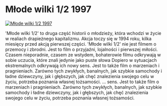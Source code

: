 Młode wilki 1/2 1997 
=============
[![Młode wilki 1/2 1997 ](http://vidos.pl/images/player.gif)](http://vidos.pl/mlode-wilki-1-2-1997)

 'Młode wilki 1/2' to druga część historii o młodzieży, która wchodzi w życie w realiach drapieżnego kapitalizmu. Akcja toczy się w 1994 roku, kilka miesięcy przed akcją pierwszej części. 'Młode wilki 1/2' nie jest filmem o przemocy i zbrodni. Jest to film o przyjaźni, lojalności i pierwszej miłości. Czasem nieporadnie, czasem ze wstydem, bohaterowie filmu odkrywają w sobie uczucia, które znali jedynie jako puste słowa Dopiero w sytuacjach ekstremalnych odkrywają ich nowy sens. Jest to także film o marzeniach i pragnieniach. Zarówno tych zwykłych, banalnych, jak szybkie samochody i ładne dziewczyny, jak i głębszych, jak chęć znalezienia swojego celu w życiu, potrzeba poznania własnej tożsamości.   ... sens. Jest to także film o marzeniach i pragnieniach. Zarówno tych zwykłych, banalnych, jak szybkie samochody i ładne dziewczyny, jak i głębszych, jak chęć znalezienia swojego celu w życiu, potrzeba poznania własnej tożsamości.
